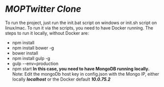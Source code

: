 # _**MOPTwitter Clone**_

To run the project, just run the init.bat script on windows or init.sh script on linux/mac.
To run it via the scripts, you need to have Docker running.
The steps to run it locally, without Docker are:

 - npm install
 - npm install bower -g
 - bower install
 - npm install gulp -g
 - gulp --env=production
 - npm start
**In this case, you need to have MongoDB running locally.**
Note:
Edit the mongoDb host key in config.json with the Mongo IP, either locally ***localhost*** or the Docker default ***10.0.75.2***
